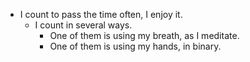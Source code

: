 - I count to pass the time often, I enjoy it.
  - I count in several ways.
    - One of them is using my breath, as I meditate.
    - One of them is using my hands, in binary.
